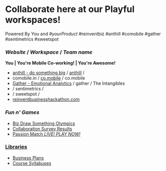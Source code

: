 # Collaborate here at our Playful workspaces!
 Powered By You and #*yourProduct*
 #reinventbiz #anthill #comobile #gather #sentimetrics #sweetspot

### *Website* / *Workspace* / *Team name*
__You | You're Mobile Co-working! | You're Awesome!__
* [anthill - do something big](http://getanthill.com) / [anthill](https://github.com/defsan/anthill) /
* comobile.in / [co.mobile](https://github.com/comobile/reinventbiz/tree/master/co.mobile) / co.mobile
* [Gather - Emotional Analytics](http://dribbble.com/shots/598371-Gather-Emotional-Analytics) / gather / The Intangibles
* / sentimetrics /
* / sweetspot /
* [reinventbusinesshackathon.com](http://reinventbusinesshackathon.com)

### *Fun n' Games*
* [Biz Draw Something Olympics](https://github.com/comobile/reinventbiz/blob/master/co.mobile/BizDrawSomethingOlympics.jpg)
* [Collaboration Survey Results](https://github.com/comobile/reinventbiz/blob/master/Collaboration_Survey_Results.png)
* [Passion Match *LIVE! PLAY NOW!*](https://github.com/comobile/reinventbiz/wiki/Passion-Match-%23passionmatch)

### [Libraries](https://github.com/comobile/reinventbiz/wiki)
* [Business Plans](https://github.com/comobile/reinventbiz/wiki/Library-of-Business-Plans)
* [Course Syllabuses](https://github.com/comobile/reinventbiz/wiki/Library-of-Course-Syllabuses)